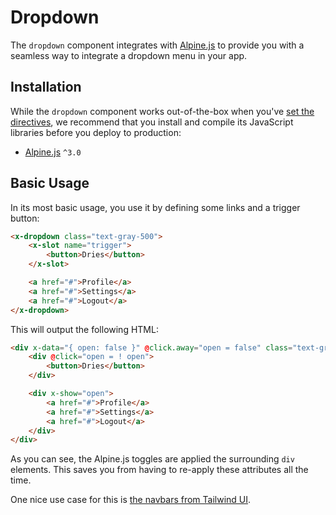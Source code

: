 # Dropdown

The `dropdown` component integrates with [Alpine.js](https://github.com/alpinejs/alpine) to provide you with a seamless way to integrate a dropdown menu in your app.

## Installation

While the `dropdown` component works out-of-the-box when you've [set the directives](/docs/{{version}}/installation#directives), we recommend that you install and compile its JavaScript libraries before you deploy to production:

- [Alpine.js](https://github.com/alpinejs/alpine) `^3.0`

## Basic Usage

In its most basic usage, you use it by defining some links and a trigger button:

```html
<x-dropdown class="text-gray-500">
    <x-slot name="trigger">
        <button>Dries</button>
    </x-slot>

    <a href="#">Profile</a>
    <a href="#">Settings</a>
    <a href="#">Logout</a>
</x-dropdown>
```

This will output the following HTML:

```html
<div x-data="{ open: false }" @click.away="open = false" class="text-gray-500">
    <div @click="open = ! open">
        <button>Dries</button>
    </div>

    <div x-show="open">
        <a href="#">Profile</a>
        <a href="#">Settings</a>
        <a href="#">Logout</a>
    </div>
</div>
```

As you can see, the Alpine.js toggles are applied the surrounding `div` elements. This saves you from having to re-apply these attributes all the time. 

One nice use case for this is [the navbars from Tailwind UI](https://tailwindui.com/components/application-ui/navigation/navbars).
